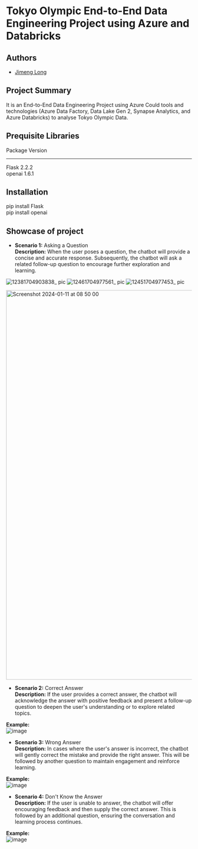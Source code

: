 # Tokyo Olympic End-to-End Data Engineering Project using Azure and Databricks

## Authors
* [Jimeng Long](https://github.com/Jimeng-Long) 

## Project Summary
It is an End-to-End Data Engineering Project using Azure Could tools and technologies (Azure Data Factory, Data Lake Gen 2, Synapse Analytics, and Azure Databricks) to analyse Tokyo Olympic Data.

## Prequisite Libraries
Package                       Version
----------------------------- ---------------
Flask                         2.2.2 <br>
openai                        1.6.1

## Installation
pip install Flask <br>
pip install openai

## Showcase of project

* <strong>Scenario 1:</strong> Asking a Question <br>
<strong>Description:</strong> When the user poses a question, the chatbot will provide a concise and accurate response. Subsequently, the chatbot will ask a related follow-up question to encourage further exploration and learning.

![12381704903838_ pic](https://github.com/Jimeng-Long/Data-Engineering-Project/assets/152031889/eb4789b1-265d-493e-92b6-0bc47fd24f16)
![12461704977561_ pic](https://github.com/Jimeng-Long/Data-Engineering-Project/assets/152031889/b4c55d6f-41a9-4d3f-9bb9-3cc4ce1a2144)
![12451704977453_ pic](https://github.com/Jimeng-Long/Data-Engineering-Project/assets/152031889/3786b192-9463-4cd3-b3fc-28e5b6414460)

<img width="1054" alt="Screenshot 2024-01-11 at 08 50 00" src="https://github.com/Jimeng-Long/Data-Engineering-Project/assets/152031889/544b314a-c1c0-4792-9b50-ddfa61514a13">

* <strong>Scenario 2:</strong> Correct Answer <br>
<strong>Description:</strong> If the user provides a correct answer, the chatbot will acknowledge the answer with positive feedback and present a follow-up question to deepen the user's understanding or to explore related topics.

<strong>Example:</strong><br>
![image](https://github.com/GenerativeAIHack/Virtual-Flashcards/assets/103351624/9be0ba29-c1c2-4b6f-a5f7-88b71bf07bb8)


* <strong>Scenario 3:</strong> Wrong Answer <br>
<strong>Description:</strong> In cases where the user's answer is incorrect, the chatbot will gently correct the mistake and provide the right answer. This will be followed by another question to maintain engagement and reinforce learning.

<strong>Example:</strong><br>
![image](https://github.com/GenerativeAIHack/Virtual-Flashcards/assets/103351624/6f3f345d-f4f1-42fd-916f-1006f9e0096f)


* <strong>Scenario 4:</strong> Don't Know the Answer <br>
<strong>Description:</strong> If the user is unable to answer, the chatbot will offer encouraging feedback and then supply the correct answer. This is followed by an additional question, ensuring the conversation and learning process continues.

<strong>Example:</strong><br>
![image](https://github.com/GenerativeAIHack/Virtual-Flashcards/assets/103351624/58ae63fe-2034-47d1-b9fc-5493e950d87a)
